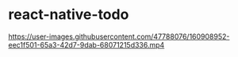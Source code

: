 # react-native-todo

https://user-images.githubusercontent.com/47788076/160908952-eec1f501-65a3-42d7-9dab-68071215d336.mp4

